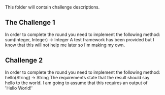This folder will contain challenge descriptions.
## The Challenge 1
In order to complete the round you need to implement the following method:
     sum(Integer, Integer) -> Integer
A test framework has been provided but I know that this will not help me later so I'm making my own.

## Challenge 2
In order to complete the round you need to implement the following method:
     hello(String) -> String
The requirements state that the result should say hello to the world.
I am going to assume that this requires an output of 'Hello World!'
